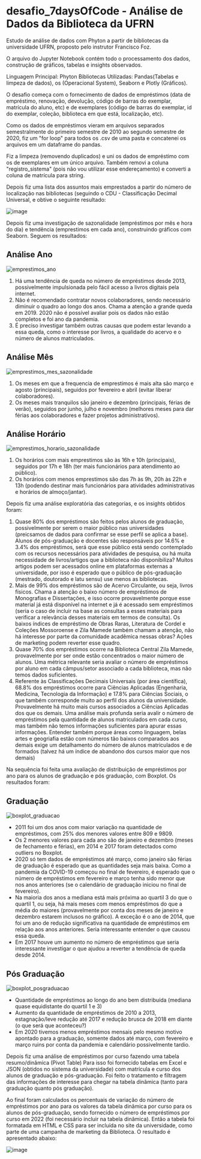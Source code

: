 # desafio_7daysOfCode - Análise de Dados da Biblioteca da UFRN
Estudo de análise de dados com Phyton a partir de bibliotecas da universidade UFRN, proposto pelo instrutor Francisco Foz.

O arquivo do Jupyter Notebook contém todo o processamento dos dados, construção de gráficos, tabelas e insights observados.

Linguagem Principal: Phyton
Bibliotecas Utilizadas: Pandas(Tabelas e limpeza de dados), os (Operacional System), Seaborn e Plotly (Gráficos).

O desafio começa com o fornecimento de dados de empréstimos (data de empréstimo, renovação, devolução, código de barras do exemplar, matrícula do aluno, etc) e de exemplares (código de barras do exemplar, id do exemplar, coleção, biblioteca em que está, localização, etc).

Como os dados de empréstimos vieram em arquivos separados semestralmente do primeiro semestre de 2010 ao segundo semestre de 2020, fiz um "for loop" para todos os .csv de uma pasta e concatenei os arquivos em um dataframe do pandas. 

Fiz a limpeza (removendo duplicados) e uni os dados de empréstimo com os de exemplares em um único arquivo. Também removi a coluna "registro_sistema" (pois não vou utilizar esse endereçamento) e converti a coluna de matrícula para string.

Depois fiz uma lista dos assuntos mais emprestados a partir do número de localização nas bibliotecas (seguindo o CDU - Classificação Decimal Universal, e obtive o seguinte resultado:

![image](https://github.com/user-attachments/assets/059c9110-d72c-417c-a5f2-811727075681)

Depois fiz uma investigação de sazonalidade (empréstimos por mês e hora do dia) e tendência (emprestimos em cada ano), construindo gráficos com Seaborn. Seguem os resultados:

## Análise Ano
![emprestimos_ano](https://github.com/user-attachments/assets/edcc7ce6-31aa-4386-9a5a-3d12cb03c8c2)

1. Há uma tendência de queda no número de empréstimos desde 2013, possivelmente impulsionada pelo fácil acesso a livros digitais pela internet. 
2. Não é recomendado contratar novos colaboradores, sendo necessário diminuir o quadro ao longo dos anos. Chama a atenção a grande queda em 2019. 2020 não é possível avaliar pois os dados não estão completos e foi ano da pandemia. 
3. É preciso investigar também outras causas que podem estar levando a essa queda, como o interesse por livros, a qualidade do acervo e o número de alunos matriculados.

## Análise Mês
![emprestimos_mes_sazonalidade](https://github.com/user-attachments/assets/039456eb-45fb-4738-a63f-2104ffe18777)

1. Os meses em que a frequencia de emprestimos é mais alta são março e agosto (principais), seguidos por fevereiro e abril (evitar liberar colaboradores).
2. Os meses mais tranquilos são janeiro e dezembro (principais, férias de verão), seguidos por junho, julho e novembro (melhores meses para dar férias aos colaboradores e fazer projetos administrativos).

## Análise Horário
![emprestimos_horario_sazonalidade](https://github.com/user-attachments/assets/d32c03d0-2e13-45b6-8603-6ae4b73b2531)

1. Os horários com mais emprestimos são às 16h e 10h (principais), seguidos por 17h e 18h (ter mais funcionários para atendimento ao público). 
2. Os horários com menos emprestimos são das 7h às 9h, 20h às 22h e 13h (podendo destinar mais funcionários para atividades administrativas e horários de almoço/jantar).

Depois fiz uma análise exploratória das categorias, e os insights obtidos foram:
1. Quase 80% dos empréstimos são feitos pelos alunos de graduação, possivelmente por serem o maior público nas universidades (preicsamos de dados para confirmar se esse perfil se aplica a base). Alunos de pós-graduação e docentes são responsáveis por 14.6% e 3.4% dos empréstimos, será que esse público está sendo contemplado com os recursos necessários para atividades de pesquisa, ou há muita necessidade de livros/artigos que a biblioteca não disponibiliza? Muitos artigos podem ser acessados online em plataformas externas a universidade, por isso é esperado que o público de pós-graduação (mestrado, doutorado e latu sensu) use menos as bibliotecas.
2. Mais de 99% dos empréstimos são de Acervo Circulante, ou seja, livros físicos. Chama a atenção o baixo número de empréstimos de Monografias e Dissertações, e isso ocorre provavelmente porque esse material já está disponível na internet e já é acessado sem empréstimos (seria o caso de incluir na base as consultas a esses materiais para verificar a relevância desses materiais em termos de consulta). Os baixos índices de empréstimo de Obras Raras, Literatura de Cordel e Coleções Mossoroense e Zila Mamede também chamam a atenção, não há interesse por parte da comunidade acadêmica nessas obras? Ações de marketing podem reverter esse quadro.
3. Quase 70% dos empréstimos ocorre na Biblioteca Central Zila Mamede, provavelmente por ser onde estão concentrados o maior número de alunos. Uma métrica relevante seria avaliar o número de empréstimos por aluno em cada câmpus/setor associado a cada biblioteca, mas não temos dados suficientes.
4. Referente às Classificações Decimais Universais (por área científica), 68.8% dos empréstimos ocorre para Ciências Aplicadas (Engenharia, Medicina, Tecnologia da Informação) e 17.8% para Ciências Sociais, o que também corresponde muito ao perfil dos alunos da universidade. Provavelmente há muito mais cursos associados a Ciências Aplicadas dos que os demais. Uma análise mais profunda seria avalir o número de empréstimos pela quantidade de alunos matriculados em cada curso, mas também não temos informações suficientes para apurar essas informações. Entender também porque áreas como linguagem, belas artes e geogriafia estão com números tão baixos comparados aos demais exige um detalhamento do número de alunos matriculados e de formados (talvez há um índice de abandono dos cursos maior que nos demais)

Na sequência foi feita uma avaliação de distribuição de empréstimos por ano para os alunos de graduação e pós graduação, com Boxplot. Os resultados foram:

## Graduação
![boxplot_graduacao](https://github.com/user-attachments/assets/1a55f59f-0901-44e9-bda2-d3ca82820d8f)
- 2011 foi um dos anos com maior variação na quantidade de empréstimos, com 25% dos menores valores entre 809 e 9809.
- Os 2 menores valores para cada ano são de janeiro e dezembro (meses de fechamento e férias), em 2014 e 2017 foram detectados como outliers no Boxplot. 
- 2020 só tem dados de empréstimos até março, como janeiro são férias de graduação é esperado que as quantidades seja mais baixa. Como a pandemia da COVID-19 começou no final de fevereiro, é esperado que o número de empréstimos em fevereiro e março tenha sido menor que nos anos anteriores (se o calendário de graduação iniciou no final de fevereiro).
- Na maioria dos anos a mediana está mais próxima ao quartil 3 do que o quartil 1, ou seja, há mais meses com menos empréstimos do que a média do maiores (provavelmente por conta dos meses de janeiro e dezembro estarem inclusos no gráfico). A exceção é o ano de 2014, que foi um ano de redução significativa na quantidade de empréstimos em relação aos anos anteriores. Seria interessante entender o que causou essa queda.
- Em 2017 houve um aumento no número de empréstimos que seria interessante investigar o que ajudou a reverter a tendência de queda desde 2014.

## Pós Graduação
![boxplot_posgraduacao](https://github.com/user-attachments/assets/f87f7cf5-25e2-4ca4-a812-f97772e47104)
- Quantidade de empréstimos ao longo do ano bem distribuída (mediana quase equidistante do quartil 1 e 3)
- Aumento da quantidade de empréstimos de 2010 a 2013, estagnação/leve redução até 2017 e redução brusca de 2018 em diante (o que será que aconteceu?)
- Em 2020 tivemos menos empréstimos mensais pelo mesmo motivo apontado para a graduação, somente dados até março, com fevereiro e março ruins por conta da pandemia e calendário possivelmente tardio.

Depois fiz uma análise de empréstimos por curso fazendo uma tabela resumo/dinâmica (Pivot Table)
Para isso foi fornecido tabelas em Excel e JSON (obtidos no sistema da universidade) com matrícula e curso dos alunos de graduação e pós-graduação. Foi feito o tratamento e filtragem das informações de interesse para chegar na tabela dinâmica (tanto para graduação quanto pós graduação).

Ao final foram calculados os percentuais de variação do número de empréstimos por ano para os valores da tabela dinâmica por curso para os alunos de pós-graduação, sendo fornecido o número de empréstimos por curso em 2022 (foi necessário incluir na tabela dinâmica). Então a tabela foi formatada em HTML e CSS para ser incluída no site da universidade, como parte de uma campanha de marketing da Biblioteca. O resultado é apresentado abaixo:

![image](https://github.com/user-attachments/assets/9663bf8e-e32f-4d2e-8f34-827c290e3b24)

